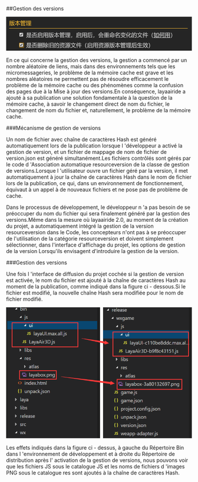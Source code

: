 ##Gestion des versions

![publish](res/publish.png) 


En ce qui concerne la gestion des versions, la gestion a commencé par un nombre aléatoire de liens, mais dans des environnements tels que les micromessageries, le problème de la mémoire cache est grave et les nombres aléatoires ne permettent pas de résoudre efficacement le problème de la mémoire cache ou des phénomènes comme la confusion des pages due à la Mise à jour des versions.En conséquence, layaairide a ajouté à sa publication une solution fondamentale à la question de la mémoire cache, à savoir le changement direct de nom du fichier, le changement de nom du fichier et, naturellement, le problème de la mémoire cache.

###Mécanisme de gestion de versions

Un nom de fichier avec chaîne de caractères Hash est généré automatiquement lors de la publication lorsque l 'développeur a activé la gestion de version, et un fichier de mappage de nom de fichier de version.json est généré simultanément.Les fichiers contrôlés sont gérés par le code d 'Association automatique resourceversion de la classe de gestion de versions.Lorsque l 'utilisateur ouvre un fichier géré par la version, il met automatiquement à jour la chaîne de caractères Hash dans le nom de fichier lors de la publication, ce qui, dans un environnement de fonctionnement, équivaut à un appel à de nouveaux fichiers et ne pose pas de problème de cache.

Dans le processus de développement, le développeur n 'a pas besoin de se préoccuper du nom du fichier qui sera finalement généré par la gestion des versions.Même dans la mesure où layaairide 2.0, au moment de la création du projet, a automatiquement intégré la gestion de la version resourceversion dans le Code, les concepteurs n'ont pas à se préoccuper de l'utilisation de la catégorie resourceversion et doivent simplement sélectionner, dans l'interface d'affichage du projet, les options de gestion de la version Lorsqu'ils envisagent d'introduire la gestion de la version.

###Gestion des versions

Une fois l 'interface de diffusion du projet cochée si la gestion de version est activée, le nom du fichier est ajouté à la chaîne de caractères Hash au moment de la publication, comme indiqué dans la figure ci - dessous.Si le fichier est modifié, la nouvelle chaîne Hash sera modifiée pour le nom de fichier modifié.

![图3](res/3.png) 


Les effets indiqués dans la figure ci - dessus, à gauche du Répertoire Bin dans l 'environnement de développement et à droite du Répertoire de distribution après l' activation de la gestion de versions, nous pouvons voir que les fichiers JS sous le catalogue JS et les noms de fichiers d 'images PNG sous le catalogue res sont ajoutés à la chaîne de caractères Hash.